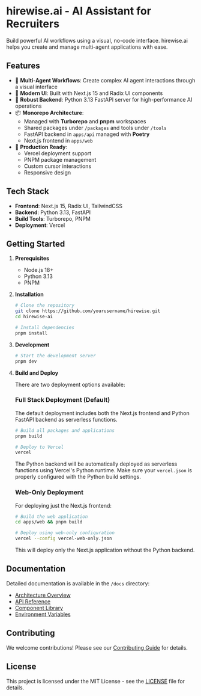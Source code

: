 # hirewise.ai - AI Assistant for Recruiters

Build powerful AI workflows using a visual, no-code interface. hirewise.ai helps you create and manage multi-agent applications with ease.

## Features

- 🤖 **Multi-Agent Workflows**: Create complex AI agent interactions through a visual interface
- 🎨 **Modern UI**: Built with Next.js 15 and Radix UI components
- 🔧 **Robust Backend**: Python 3.13 FastAPI server for high-performance AI operations
- 📦 **Monorepo Architecture**:
  - Managed with **Turborepo** and **pnpm** workspaces
  - Shared packages under `/packages` and tools under `/tools`
  - FastAPI backend in `apps/api` managed with **Poetry**
  - Next.js frontend in `apps/web`
- 🚀 **Production Ready**:
  - Vercel deployment support
  - PNPM package management
  - Custom cursor interactions
  - Responsive design

## Tech Stack

- **Frontend**: Next.js 15, Radix UI, TailwindCSS
- **Backend**: Python 3.13, FastAPI
- **Build Tools**: Turborepo, PNPM
- **Deployment**: Vercel

## Getting Started

1. **Prerequisites**
   - Node.js 18+
   - Python 3.13
   - PNPM

2. **Installation**

   ```bash
   # Clone the repository
   git clone https://github.com/yourusername/hirewise.git
   cd hirewise-ai

   # Install dependencies
   pnpm install
   ```

3. **Development**

   ```bash
   # Start the development server
   pnpm dev
   ```

4. **Build and Deploy**

   There are two deployment options available:

   ### Full Stack Deployment (Default)

   The default deployment includes both the Next.js frontend and Python FastAPI backend as serverless functions.

   ```bash
   # Build all packages and applications
   pnpm build

   # Deploy to Vercel
   vercel
   ```

   The Python backend will be automatically deployed as serverless functions using Vercel's Python runtime. Make sure your `vercel.json` is properly configured with the Python build settings.

   ### Web-Only Deployment

   For deploying just the Next.js frontend:

   ```bash
   # Build the web application
   cd apps/web && pnpm build

   # Deploy using web-only configuration
   vercel --config vercel-web-only.json
   ```

   This will deploy only the Next.js application without the Python backend.

## Documentation

Detailed documentation is available in the `/docs` directory:

- [Architecture Overview](/docs/architecture.md)
- [API Reference](/docs/api.md)
- [Component Library](/docs/components.md)
- [Environment Variables](/docs/ENVIRONMENT_VARIABLES.md)

## Contributing

We welcome contributions! Please see our [Contributing Guide](CONTRIBUTING.md) for details.

## License

This project is licensed under the MIT License - see the [LICENSE](LICENSE) file for details.
